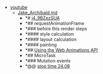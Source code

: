 - <a href = "E:\Node_projects\Node_Way\NBase\_Md\_Index\_WebJS\Containers\Point_learn\event_loop\youtube\cat.youtube\dir.youtube.md">youtube</a>
    - <a href = "E:\Node_projects\Node_Way\NBase\_Md\_Index\_WebJS\Containers\Point_learn\event_loop\youtube\Jake_Archibald.md">Jake_Archibald.md</a>
        - *# [j4_9BZezSUA](https://www.youtube.com/watch?v=j4_9BZezSUA&t=1347s&ab_channel=MakeWeb.me)
        - *## requestAnimationFrame
        - *### before this render steps
        - *#### style calculation
        - *#### layout calculation
        - *#### painting
        - *## [Using the Web Animations API](https://developer.mozilla.org/ru/docs/Web/API/Web_Animations_API/Using_the_Web_Animations_API)
        - *## MicroTask
        - *### Mutation events
        - *@@ [stop time 24.08](https://www.youtube.com/watch?v=j4_9BZezSUA&t=1347s&ab_channel=MakeWeb.me)
